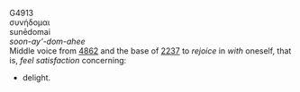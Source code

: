 G4913  
συνήδομαι  
sunēdomai  
*soon-ay‘-dom-ahee*  
Middle voice from [4862](g4862) and the base of [2237](g2237) to
*rejoice* in *with* oneself, that is, *feel* *satisfaction* concerning:
- delight.  
